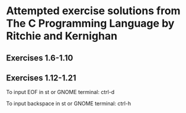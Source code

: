 # Attempted exercise solutions from **The C Programming Language** by Ritchie and Kernighan

## Exercises 1.6-1.10
## Exercises 1.12-1.21

To input EOF in st or GNOME terminal: ctrl-d

To input backspace in st or GNOME terminal: ctrl-h

